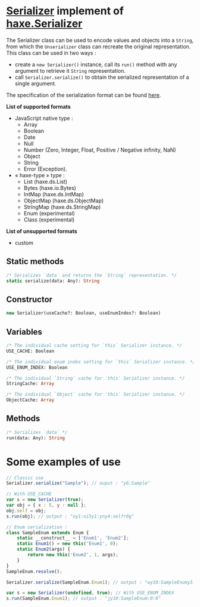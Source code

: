 # [Serializer][01] implement of [haxe.Serializer][02]
The Serializer  class can be used to encode values and  objects into a `String`,
from which the `Unserializer` class can recreate the original representation.   
This class can be used in two ways :
 - create a  `new Serializer()`  instance,  call  its `run()`  method  with  any
argument to retrieve it `String` representation.
 - call  `Serializer.serialize()` to  obtain the serialized  representation of a
single argument.

The specification of the serialization format can be found [here][03].

**List of supported formats**
 - JavaScript native type :
   - Array
   - Boolean
   - Date
   - Null
   - Number (Zero, Integer, Float, Positive / Negative infinity, NaN)
   - Object
   - String
   - Error (Exception).
 - « haxe-type » type :
   - List (haxe.ds.List)
   - Bytes (haxe.io.Bytes)
   - IntMap (haxe.ds.IntMap)
   - ObjectMap (haxe.ds.ObjectMap)
   - StringMap (haxe.ds.StringMap)
   - Enum (experimental)
   - Class (experimental)

**List of unsupported formats**
 - custom

## Static methods
```haxe
/* Serializes `data` and returns the `String` representation. */
static serialize(data: Any): String
```
## Constructor
```haxe
new Serializer(useCache?: Boolean, useEnumIndex?: Boolean)
```
## Variables
```haxe
/* The individual cache setting for `this` Serializer instance. */
USE_CACHE: Boolean
```
```haxe
/* The individual enum index setting for `this` Serializer instance. */
USE_ENUM_INDEX: Boolean
```
```haxe
/* The individual `String` cache for `this` Serializer instance. */
StringCache: Array
```
```haxe
/* The individual `Object` cache for `this` Serializer instance. */
ObjectCache: Array
```
## Methods
```haxe
/* Serializes `data` */
run(data: Any): String
```

# Some examples of use
```js
// Classic use
Serializer.serialize("Sample"); // ouput : "y6:Sample"
```
```js
// With USE_CACHE
var s = new Serializer(true);
var obj = { x : 5, y : null };
obj.self = obj;
s.run(obj); // output : "oy1:xi5y1:yny4:selfr0g"
```
```js
// Enum serialization :
class SampleEnum extends Enum {
	static __construct__ = ['Enum1', 'Enum2'];
	static Enum1() = new this('Enum1', 0);
	static Enum2(args) {
		return new this('Enum2', 1, args);
	}
}
SampleEnum.resolve();

Serializer.serialize(SampleEnum.Enum1); // output : "wy10:SampleEnumy5:Enum1:0"

var s = new Serializer(undefined, true); // With USE_ENUM_INDEX
s.run(SampleEnum.Enum1); // output : "jy10:SampleEnum:0:0"
```

[01]: /source/index.js
[02]: https://api.haxe.org/haxe/Serializer.html
[03]: https://haxe.org/manual/std-serialization-format.html